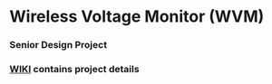 # Wireless Voltage Monitor (WVM)
### Senior Design Project
### [WIKI](https://github.com/dg297/wvm/wiki) contains project details
